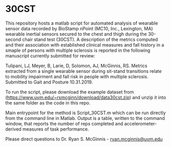 # 30CST

This repository hosts a matlab script for automated analysis of wearable sensor data recorded by BioStamp nPoint (MC10, Inc., Lexington, MA) wearable inertial sensors secured to the chest and thigh during the 30-second chair stand test (30CST). A description of the metrics computed and their association with established clinical measures and fall history in a smaple of persons with multiple sclerosis is reported in the following manuscript currently submitted for review:

Tulipani, LJ, Meyer, B, Larie, D, Solomon, AJ, McGinnis, RS. Metrics extracted from a single wearable sensor during sit-stand transitions relate to mobility impairment and fall risk in people with multiple sclerosis. Submitted to Gait and Posture 10.31.2019.

To run the script, please download the example dataset from (https://www.uvm.edu/~rsmcginn/download/data30cst.zip) and unzip it into the same folder as the code in this repo. 

Main entrypoint for the method is Script_30CST.m which can be run directly from the command line in Matlab. Output is a table, written to the command window, that reports the number of reps completed and accelerometer-derived measures of task performance.

Please direct questions to Dr. Ryan S. McGinnis - ryan.mcginnis@uvm.edu
